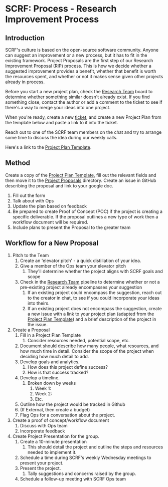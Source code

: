 # SCRF: Process - Research Improvement Process

## Introduction

SCRF's culture is based on the open-source software community. Anyone can suggest an improvement or a new process, but it has to fit in the existing framework. Project Proposals are the first step of our Research Improvement Proposal (RIP) process. This is how we decide whether a suggested improvement provides a benefit, whether that benefit is worth the resources spent, and whether or not it makes sense given other projects already in process.

Before you start a new project plan, check the [Research Team](https://github.com/orgs/smartcontractresearchforum/projects/4) board to determine whether something similar doesn't already exist. If you find something close, contact the author or add a comment to the ticket to see if there's a way to merge your ideas into one project.

When you're ready, create a new [ticket](https://github.com/orgs/smartcontractresearchforum/projects/4), and create a new Project Plan from the template below and paste a link to it into the ticket.

Reach out to one of the SCRF team members on the chat and try to arrange some time to discuss the idea during our weekly calls.

Here's a link to the [Project Plan Template](https://docs.google.com/document/d/1gIE3CJFBDxV7bduZBha6E1Kvqc8H_aV5tgaxblO60X4/edit#).

## Method

Create a copy of the [Project Plan Template](https://docs.google.com/document/d/1gIE3CJFBDxV7bduZBha6E1Kvqc8H_aV5tgaxblO60X4/edit#), fill out the relevant fields and then move it to the [Project Proposals](https://drive.google.com/drive/u/0/folders/1nk2Emr6pyGLHx0Hzy-_CfKZJnye2S1bS) directory. Create an issue in GitHub describing the proposal and link to your google doc.

1. Fill out the form
1. Talk about with Ops
1. Update the plan based on feedback
1. Be prepared to create Proof of Concept (POC) if the project is creating a specific deliverable. If the proposal outlines a new type of work then a workflow document will be required.
1. Include plans to present the Proposal to the greater team

## Workflow for a New Proposal

1. Pitch to the Team
    1. Create an 'elevator pitch' - a quick distillation of your idea.
    1. Give a member of the Ops team your elevator pitch
        1. They'll determine whether the project aligns with SCRF goals and scope
    1. Check in the [Research Team](https://github.com/orgs/smartcontractresearchforum/projects/4) pipeline to determine whether or not a pre-existing project already encompasses your suggestion
        1. If an existing project could encompass the suggestion, reach out to the creator in chat, to see if you could incorporate your ideas into theirs.
        1. If an existing project does not encompass the suggestion, create a new issue with a link to your project plan (adapted from the [Project Plan Template](https://docs.google.com/document/d/1gIE3CJFBDxV7bduZBha6E1Kvqc8H_aV5tgaxblO60X4/edit#)) and a brief description of the project in the issue.
1. Create a Proposal
    1. Fill in a Project Plan Template
        1. Consider resources needed, potential scope, etc.
    1. Document should describe how many people, what resources, and how much time in detail. Consider the scope of the project when deciding how much detail to add.
    1. Develop goals and analytics.
        1. How does this project define success?
        1. How is that success tracked?
    1. Develop a timeline.
        1. Broken down by weeks
            1. Week 1:
            1. Week 2:
            1. Etc.
    1. Outline how the project would be tracked in Github
    1. (If External, then create a budget)
    1. Flag Ops for a conversation about the project.
1. Create a proof of concept/workflow document
    1. Discuss with Ops team
    1. Incorporate feedback
1. Create Project Presentation for the group.
    1. Create a 10-minute presentation
        1. This should detail the project and outline the steps and resources needed to implement it.
    1. Schedule a time during SCRF's weekly Wednesday meetings to present your project.
    1. Present the project.
        1. Tally suggestions and concerns raised by the group.
    1. Schedule a follow-up meeting with SCRF Ops team
